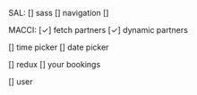 SAL:
[] sass
[] navigation
[] 

MACCI:
[✓] fetch partners
[✓] dynamic partners

[] time picker
[] date picker

[] redux
[] your bookings

[] user